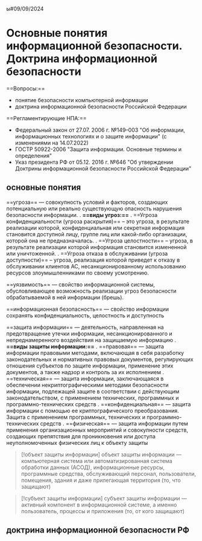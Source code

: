 ы#09/09/2024
# Основные понятия информационной безопасности. Доктрина информационной безопасности

==Вопросы:==
- понятие безопасности компьютерной информации
- доктрина информационной безопасности Российской Федерации

==Регламентирующие НПА:==
- Федеральный закон от 27.07. 2006 г. №149–003 "Об информации, информационных технологиях и о защите информации" (с изменениями на 14.07.2022)
- ГОСТР 50922-2006 "Защита информации. Основные термины и определения"
- Указ президента РФ от 05.12. 2016 г. №646 "Об утверждении Доктрины информационной безопасности Российской Федерации"

## основные понятия

==угроза== — совокупность условий и факторов, создающих потенциальную или реально существующую опасность нарушения безопасности информации.
	.
	**==виды угроз:==**
	.
	==Угроза конфиденциальности (угроза раскрытия)== – это угроза, в результате реализации которой, конфиденциальная или секретная информация становится доступной лицу, группе лиц или какой-либо организации, которой она не предназначалась.
	.
	==Угроза целостности== – угроза, в результате реализации которой информация становится измененной или уничтоженной.
	.
	==Угроза отказа в обслуживании (угроза доступности)== – угроза, реализация которой приведет к отказу в обслуживании клиентов АС, несанкционированному использованию ресурсов злоумышленниками по своему усмотрению.

==уязвимость== — свойство информационной системы, обусловливающее возможность реализации угроз безопасности обрабатываемой в ней информации (брешь).

==информационная безопасность== — свойство информации сохранять конфиденциальность, целостность и доступность

==защита информации== — деятельность, направленная на предотвращение утечки информации, несанкционированного и непреднамеренного воздействия на защищаемую информацию
	.
	**==виды защиты информации:==**
	.
	==правовая== — защита информации правовыми методами, включающая в себя разработку законодательных и нормативных правовых документов, регулирующих отношения субъектов по защите информации, применение этих документов, а также надзор и контроль за их исполнением
	.
	==техническая== — защита информации, заключающаяся в обеспечении некриптографическими методами безопасности информации, подлежащей защите в соответствии с действующим законодательством, с применением технических, программных и программно-технических средств
	.
	==конфиденциальная== — защита информации с помощью ее криптографического преобразования. Защита с применением программных, технических и программно-технических средств
	.
	==физическая== — защита информации путем применения организационных мероприятий и совокупности средств, создающих препятствия для проникновения или доступа неуполномоченных физических лиц к объекту защиты

>[!объект защиты информации]
>объект защиты информации — компьютерная система или автоматизированная система обработки данных (АСОД), информационные ресурсы, программные средства, обслуживающий персонал, пользователи, помещения, здания и даже прилегающая территория (то, что защищают)

>[!субъект защиты информации]
>субъект защиты информации — активный компонент в информационной системе, а именно пользователь, процессы и приложения (то, от кого защищают)

## доктрина информационной безопасности РФ

